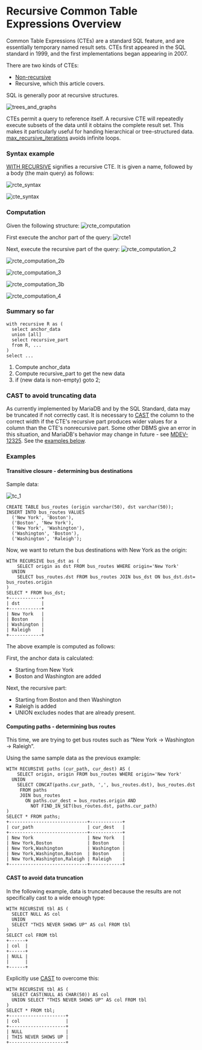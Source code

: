 
# Recursive Common Table Expressions Overview

Common Table Expressions (CTEs) are a standard SQL feature, and are essentially temporary named result sets. CTEs first appeared in the SQL standard in 1999, and the first implementations began appearing in 2007.


There are two kinds of CTEs:


* [Non-recursive](non-recursive-common-table-expressions-overview.md)
* Recursive, which this article covers.


SQL is generally poor at recursive structures.


![trees_and_graphs](../../../../../../../.gitbook/assets/recursive-common-table-expressions-overview/+image/trees_and_graphs.png "trees_and_graphs")


CTEs permit a query to reference itself. A recursive CTE will repeatedly execute subsets of the data until it obtains the complete result set. This makes it particularly useful for handing hierarchical or tree-structured data. [max_recursive_iterations](../../../../../../server-usage/replication-cluster-multi-master/optimization-and-tuning/system-variables/server-system-variables.md#max_recursive_iterations) avoids infinite loops.


### Syntax example


[WITH RECURSIVE](../../../../geographic-geometric-features/geometry-relations/within.md) signifies a recursive CTE. It is given a name, followed by a body (the main query) as follows:


![rcte_syntax](../../../../../../../.gitbook/assets/recursive-common-table-expressions-overview/+image/rcte_syntax.png "rcte_syntax")


![cte_syntax](../../../../../../../.gitbook/assets/recursive-common-table-expressions-overview/+image/cte_syntax.png "cte_syntax")


### Computation


Given the following structure:
![rcte_computation](../../../../../../../.gitbook/assets/recursive-common-table-expressions-overview/+image/rcte_computation.png "rcte_computation")


First execute the anchor part of the query:
![rcte1](../../../../../../../.gitbook/assets/recursive-common-table-expressions-overview/+image/rcte1.png "rcte1")


Next, execute the recursive part of the query:
![rcte_computation_2](../../../../../../../.gitbook/assets/recursive-common-table-expressions-overview/+image/rcte_computation_2.png "rcte_computation_2")


![rcte_computation_2b](../../../../../../../.gitbook/assets/recursive-common-table-expressions-overview/+image/rcte_computation_2b.png "rcte_computation_2b")


![rcte_computation_3](../../../../../../../.gitbook/assets/recursive-common-table-expressions-overview/+image/rcte_computation_3.png "rcte_computation_3")


![rcte_computation_3b](../../../../../../../.gitbook/assets/recursive-common-table-expressions-overview/+image/rcte_computation_3b.png "rcte_computation_3b")


![rcte_computation_4](../../../../../../../.gitbook/assets/recursive-common-table-expressions-overview/+image/rcte_computation_4.png "rcte_computation_4")


### Summary so far


```
with recursive R as (
  select anchor_data
  union [all]
  select recursive_part
  from R, ...
)
select ...
```

1. Compute anchor_data
1. Compute recursive_part to get the new data
1. if (new data is non-empty) goto 2;


### CAST to avoid truncating data


As currently implemented by MariaDB and by the SQL Standard, data may be truncated if not correctly cast. It is necessary to [CAST](../../../built-in-functions/string-functions/cast.md) the column to the correct width if the CTE's recursive part produces wider values for a column than the CTE's nonrecursive part. Some other DBMS give an error in this situation, and MariaDB's behavior may change in future - see [MDEV-12325](https://jira.mariadb.org/browse/MDEV-12325). See the [examples below](#cast-to-avoid-data-truncation).


### Examples


#### Transitive closure - determining bus destinations


Sample data:


![tc_1](../../../../../../../.gitbook/assets/recursive-common-table-expressions-overview/+image/tc_1.png "tc_1")


```
CREATE TABLE bus_routes (origin varchar(50), dst varchar(50));
INSERT INTO bus_routes VALUES 
  ('New York', 'Boston'), 
  ('Boston', 'New York'), 
  ('New York', 'Washington'), 
  ('Washington', 'Boston'), 
  ('Washington', 'Raleigh');
```

Now, we want to return the bus destinations with New York as the origin:


```
WITH RECURSIVE bus_dst as ( 
    SELECT origin as dst FROM bus_routes WHERE origin='New York' 
  UNION
    SELECT bus_routes.dst FROM bus_routes JOIN bus_dst ON bus_dst.dst= bus_routes.origin 
) 
SELECT * FROM bus_dst;
+------------+
| dst        |
+------------+
| New York   |
| Boston     |
| Washington |
| Raleigh    |
+------------+
```

The above example is computed as follows:


First, the anchor data is calculated:


* Starting from New York
* Boston and Washington are added


Next, the recursive part:


* Starting from Boston and then Washington
* Raleigh is added
* UNION excludes nodes that are already present.


#### Computing paths - determining bus routes


This time, we are trying to get bus routes such as “New York -> Washington -> Raleigh”.


Using the same sample data as the previous example:


```
WITH RECURSIVE paths (cur_path, cur_dest) AS (
    SELECT origin, origin FROM bus_routes WHERE origin='New York' 
  UNION
    SELECT CONCAT(paths.cur_path, ',', bus_routes.dst), bus_routes.dst 
     FROM paths
     JOIN bus_routes 
       ON paths.cur_dest = bus_routes.origin AND 
         NOT FIND_IN_SET(bus_routes.dst, paths.cur_path)
) 
SELECT * FROM paths;
+-----------------------------+------------+
| cur_path                    | cur_dest   |
+-----------------------------+------------+
| New York                    | New York   |
| New York,Boston             | Boston     |
| New York,Washington         | Washington |
| New York,Washington,Boston  | Boston     |
| New York,Washington,Raleigh | Raleigh    |
+-----------------------------+------------+
```

#### CAST to avoid data truncation


In the following example, data is truncated because the results are not specifically cast to a wide enough type:


```
WITH RECURSIVE tbl AS (
  SELECT NULL AS col
  UNION
  SELECT "THIS NEVER SHOWS UP" AS col FROM tbl
)
SELECT col FROM tbl
+------+
| col  |
+------+
| NULL |
|      |
+------+
```

Explicitly use [CAST](../../../built-in-functions/string-functions/cast.md) to overcome this:


```
WITH RECURSIVE tbl AS (
  SELECT CAST(NULL AS CHAR(50)) AS col
  UNION SELECT "THIS NEVER SHOWS UP" AS col FROM tbl
)  
SELECT * FROM tbl;
+---------------------+
| col                 |
+---------------------+
| NULL                |
| THIS NEVER SHOWS UP |
+---------------------+
```
